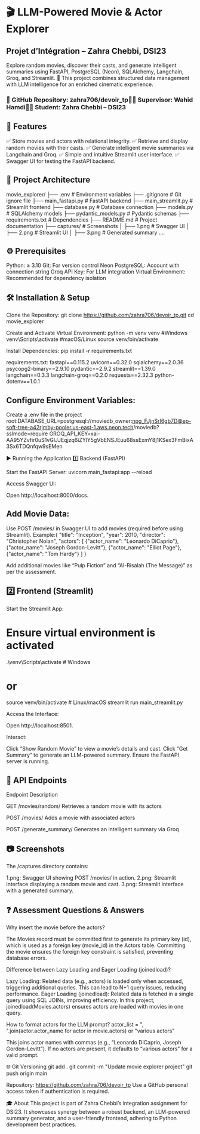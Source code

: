# 🎬 LLM-Powered Movie & Actor Explorer
## Projet d’Intégration – Zahra Chebbi, DSI23
Explore random movies, discover their casts, and generate intelligent summaries using FastAPI, PostgreSQL (Neon), SQLAlchemy, Langchain, Groq, and Streamlit.
🧠 This project combines structured data management with LLM intelligence for an enriched cinematic experience.
### 📁 GitHub Repository: zahra706/devoir_tp👨‍🏫 Supervisor: Wahid Hamdi👩‍🎓 Student: Zahra Chebbi – DSI23  
## 🚀 Features

✅ Store movies and actors with relational integrity.
✅ Retrieve and display random movies with their casts.
✅ Generate intelligent movie summaries via Langchain and Groq.
✅ Simple and intuitive Streamlit user interface.
✅ Swagger UI for testing the FastAPI backend.

## 🧱 Project Architecture
movie_explorer/
├── .env                    # Environment variables
├── .gitignore             # Git ignore file
├── main_fastapi.py        # FastAPI backend
├── main_streamlit.py      # Streamlit frontend
├── database.py            # Database connection
├── models.py              # SQLAlchemy models
├── pydantic_models.py     # Pydantic schemas
├── requirements.txt       # Dependencies
├── README.md              # Project documentation
├── captures/              # Screenshots
│   ├── 1.png              # Swagger UI
│   ├── 2.png              # Streamlit UI
│   ├── 3.png               # Generated summary
     ....

## ⚙️ Prerequisites

Python: ≥ 3.10
Git: For version control
Neon PostgreSQL: Account with connection string
Groq API Key: For LLM integration
Virtual Environment: Recommended for dependency isolation

## 🛠️ Installation & Setup

Clone the Repository:
git clone https://github.com/zahra706/devoir_tp.git
cd movie_explorer


Create and Activate Virtual Environment:
python -m venv venv
#Windows
venv\Scripts\activate
#macOS/Linux
source venv/bin/activate


Install Dependencies:
pip install -r requirements.txt

requirements.txt:
fastapi==0.115.2
uvicorn==0.32.0
sqlalchemy==2.0.36
psycopg2-binary==2.9.10
pydantic==2.9.2
streamlit==1.39.0
langchain==0.3.3
langchain-groq==0.2.0
requests==2.32.3
python-dotenv==1.0.1


## Configure Environment Variables:

Create a .env file in the project root:DATABASE_URL=postgresql://moviedb_owner:npg_FJjnSrI6gb7D@ep-soft-tree-a42rjmby-pooler.us-east-1.aws.neon.tech/moviedb?sslmode=require
GROQ_API_KEY=xai-AA95YZvfir0uS1vGlJJEqjzq6iZYlY5gVbENSJEuu68ssExmY8j1KSex3FmBixA3Sx6TDQnfqw9sEMen





▶️ Running the Application
1️⃣ Backend (FastAPI)

Start the FastAPI Server:
uvicorn main_fastapi:app --reload


Access Swagger UI:

Open http://localhost:8000/docs.


## Add Movie Data:

Use POST /movies/ in Swagger UI to add movies (required before using Streamlit). Example:{
  "title": "Inception",
  "year": 2010,
  "director": "Christopher Nolan",
  "actors": [
    {"actor_name": "Leonardo DiCaprio"},
    {"actor_name": "Joseph Gordon-Levitt"},
    {"actor_name": "Elliot Page"},
    {"actor_name": "Tom Hardy"}
  ]
}


Add additional movies like “Pulp Fiction” and “Al-Risalah (The Message)” as per the assessment.



## 2️⃣ Frontend (Streamlit)

Start the Streamlit App:
# Ensure virtual environment is activated
.\venv\Scripts\activate  # Windows
# or
source venv/bin/activate  # Linux/macOS
streamlit run main_streamlit.py


Access the Interface:

Open http://localhost:8501.


Interact:

Click “Show Random Movie” to view a movie’s details and cast.
Click “Get Summary” to generate an LLM-powered summary.
Ensure the FastAPI server is running.



## 🧪 API Endpoints



Endpoint
Description



GET /movies/random/
Retrieves a random movie with its actors


POST /movies/
Adds a movie with associated actors


POST /generate_summary/
Generates an intelligent summary via Groq


## 📷 Screenshots
The /captures directory contains:

1.png: Swagger UI showing POST /movies/ in action.
2.png: Streamlit interface displaying a random movie and cast.
3.png: Streamlit interface with a generated summary.

## ❓ Assessment Questions & Answers

Why insert the movie before the actors?

The Movies record must be committed first to generate its primary key (id), which is used as a foreign key (movie_id) in the Actors table. Committing the movie ensures the foreign key constraint is satisfied, preventing database errors.


Difference between Lazy Loading and Eager Loading (joinedload)?

Lazy Loading: Related data (e.g., actors) is loaded only when accessed, triggering additional queries. This can lead to N+1 query issues, reducing performance.
Eager Loading (joinedload): Related data is fetched in a single query using SQL JOINs, improving efficiency. In this project, joinedload(Movies.actors) ensures actors are loaded with movies in one query.


How to format actors for the LLM prompt?
actor_list = ", ".join(actor.actor_name for actor in movie.actors) or "various actors"


This joins actor names with commas (e.g., “Leonardo DiCaprio, Joseph Gordon-Levitt”). If no actors are present, it defaults to “various actors” for a valid prompt.



🌐 Git Versioning
git add .
git commit -m "Update movie explorer project"
git push origin main


Repository: https://github.com/zahra706/devoir_tp
Use a GitHub personal access token if authentication is required.

🎓 About
This project is part of Zahra Chebbi’s integration assignment for DSI23. It showcases synergy between a robust backend, an LLM-powered summary generator, and a user-friendly frontend, adhering to Python development best practices.




